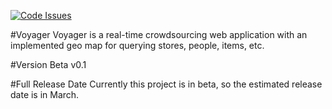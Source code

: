 [![Code Issues](https://www.quantifiedcode.com/api/v1/project/72e98efdd0c74e519f1cb84d433b25b0/badge.svg)](https://www.quantifiedcode.com/app/project/72e98efdd0c74e519f1cb84d433b25b0)

#Voyager 
Voyager is a real-time crowdsourcing web application with an implemented geo map for querying stores, people, items, etc. 

#Version
Beta v0.1

#Full Release Date
Currently this project is in beta, so the estimated release date is in March.